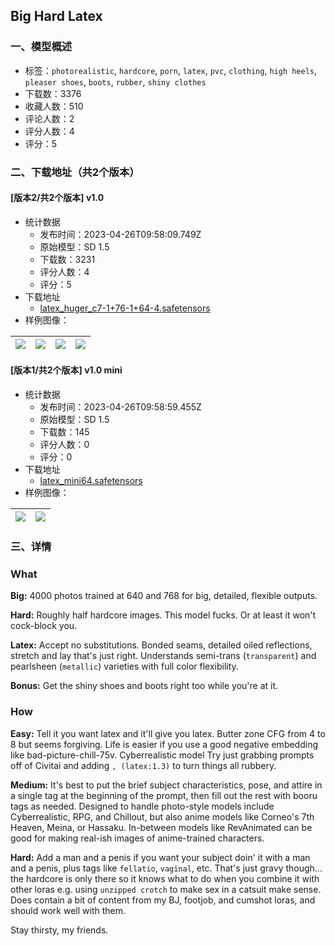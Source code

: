 ## Big Hard Latex
### 一、模型概述

- 标签：`photorealistic`, `hardcore`, `porn`, `latex`, `pvc`, `clothing`, `high heels`, `pleaser shoes`, `boots`, `rubber`, `shiny clothes`
- 下载数：3376
- 收藏人数：510
- 评论人数：2
- 评分人数：4
- 评分：5

### 二、下载地址（共2个版本）

#### [版本2/共2个版本] v1.0

- 统计数据
  - 发布时间：2023-04-26T09:58:09.749Z
  - 原始模型：SD 1.5
  - 下载数：3231
  - 评分人数：4
  - 评分：5
- 下载地址
  - [latex_huger_c7-1+76-1+64-4.safetensors](https://civitai.com/api/download/models/55726)
- 样例图像：

| <img src="https://image.civitai.com/xG1nkqKTMzGDvpLrqFT7WA/50f3ebdf-5af4-4402-98d5-33dc2d29f900/width=450/603843.jpeg" /> | <img src="https://image.civitai.com/xG1nkqKTMzGDvpLrqFT7WA/f90a4d7d-0c87-41d9-1ac5-bc6c4d035d00/width=450/603868.jpeg" /> | <img src="https://image.civitai.com/xG1nkqKTMzGDvpLrqFT7WA/24cc4dbe-56c8-43b7-fa5c-76e986695a00/width=450/603897.jpeg" /> | <img src="https://image.civitai.com/xG1nkqKTMzGDvpLrqFT7WA/7d4dadbe-dcba-4149-7150-8b0a9cf3c400/width=450/603880.jpeg" /> |
| ---- | ---- | ---- | ---- |

#### [版本1/共2个版本] v1.0 mini

- 统计数据
  - 发布时间：2023-04-26T09:58:59.455Z
  - 原始模型：SD 1.5
  - 下载数：145
  - 评分人数：0
  - 评分：0
- 下载地址
  - [latex_mini64.safetensors](https://civitai.com/api/download/models/55778)
- 样例图像：

| <img src="https://image.civitai.com/xG1nkqKTMzGDvpLrqFT7WA/f99301cb-0f28-4f97-a1bf-4807a5772200/width=450/604444.jpeg" /> | <img src="https://image.civitai.com/xG1nkqKTMzGDvpLrqFT7WA/f02293d8-f510-4df4-3a8b-4b4db109e100/width=450/604294.jpeg" /> |
| ---- | ---- |


### 三、详情
<h3>What</h3><p><strong>Big:</strong> 4000 photos trained at 640 and 768 for big, detailed, flexible outputs.</p><p><strong>Hard:</strong> Roughly half hardcore images. This model fucks. Or at least it won't cock-block you.</p><p><strong>Latex:</strong> Accept no substitutions. Bonded seams, detailed oiled reflections, stretch and lay that's just right. Understands semi-trans (<code>transparent</code>) and pearlsheen (<code>metallic</code>) varieties with full color flexibility.</p><p><strong>Bonus:</strong> Get the shiny shoes and boots right too while you're at it.</p><h3>How</h3><p><strong>Easy:</strong> Tell it you want latex and it'll give you latex. Butter zone CFG from 4 to 8 but seems forgiving. Life is easier if you use a good negative embedding like bad-picture-chill-75v. Cyberrealistic model Try just grabbing prompts off of Civitai and adding <code>, (latex:1.3)</code> to turn things all rubbery.</p><p><strong>Medium:</strong> It's best to put the brief subject characteristics, pose, and attire in a single tag at the beginning of the prompt, then fill out the rest with booru tags as needed. Designed to handle photo-style models include Cyberrealistic, RPG, and Chillout, but also anime models like Corneo's 7th Heaven, Meina, or Hassaku. In-between models like RevAnimated can be good for making real-ish images of anime-trained characters.</p><p><strong>Hard:</strong> Add a man and a penis if you want your subject doin' it with a man and a penis, plus tags like <code>fellatio</code>, <code>vaginal</code>, etc. That's just gravy though... the hardcore is only there so it knows what to do when you combine it with other loras e.g. using <code>unzipped crotch</code> to make sex in a catsuit make sense. Does contain a bit of content from my BJ, footjob, and cumshot loras, and should work well with them.</p><p></p><p>Stay thirsty, my friends.</p>